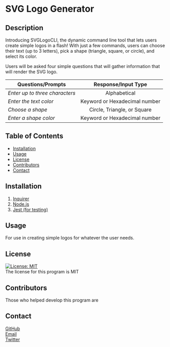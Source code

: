 # SVG Logo Generator

## Description

Introducing SVGLogoCLI, the dynamic command line tool that lets users create simple logos in a flash! With just a few commands, users can choose their text (up to 3 letters), pick a shape (triangle, square, or circle), and select its color.

Users will be asked four simple questions that will gather information that will render the SVG logo.

| Questions/Prompts                   |      Response/Input Type      |
| ----------------------------------- | :---------------------------: |
| <i>Enter up to three characters</i> |         Alphabetical          |
| <i>Enter the text color</i>         | Keyword or Hexadecimal number |
| <i>Choose a shape</i>               |  Circle, Triangle, or Square  |
| <i>Enter a shape color</i>          | Keyword or Hexadecimal number |

## Table of Contents

- [Installation](#installation)
- [Usage](#usage)
- [License](#license)
- [Contributors](#contributors)
- [Contact](#contact)

## Installation

1. [Inquirer](https://docs.npmjs.com/)
2. [Node.js](https://nodejs.org/en/docs)
3. [Jest (for testing)](https://jestjs.io/docs/getting-started)

## Usage

For use in creating simple logos for whatever the user needs.

## License

[![License: MIT](https://img.shields.io/badge/License-MIT-yellow.svg)](https://opensource.org/licenses/MIT)
<br>
The license for this program is MIT

## Contributors

Those who helped develop this program are 

## Contact

[GitHub](https://github.com/HarrisSte)
<br>
[Email](mailto:st3phanie.harris@gmail.com)
<br>
[Twitter](https://twitter.com/HexleLich)
